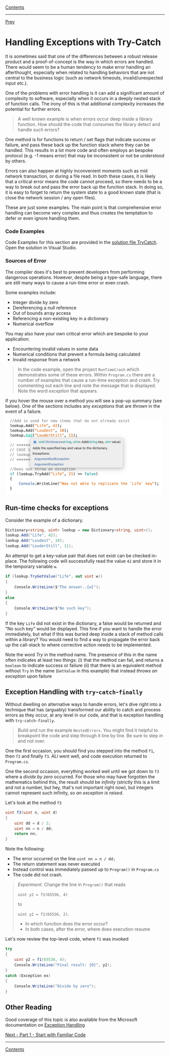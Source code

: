 [Contents](README.md)

----

[Prev](loose-coupling.md)

# Handling Exceptions with Try-Catch
It is sometimes said that one of the differences between a robust release product and a proof-of-concept is the way in which errors are handled. There would seem to be a human tendency to make error handling an afterthought, especially when related to handling behaviors that are not central to the business logic (such as network timeouts, invalid/unexpected input etc.).

One of the problems with error handling is it can add a significant amount of complexity to software, especially when it occurs in a deeply nested stack of function calls. The irony of this is that additional complexity increases the potential for further errors.

> A well known example is when errors occur deep inside a library function. How should the code that consumes the library detect and handle such errors?

One method is for functions to return / set flags that indicate success or failure, and pass these back up the function stack where they can be handled. This results in a lot more code and often employs an bespoke protocol (e.g. -1 means error) that may be inconsistent or not be understood by others.

Errors can also happen at highly inconvenient moments such as mid network transaction, or during a file read. In both these cases, it is likely that a critical error means the code cannot proceed, so there needs to be a way to break out and pass the error back up the function stack. In doing so, it is easy to forget to return the system state to a good known state (that is close the network session / any open files).

These are just some examples. The main point is that comprehensive error handling can become very complex and thus creates the temptation to defer or even ignore handling them. 

### Code Examples
Code Examples for this section are provided in the [solution file TryCatch](/code/Chapter2/TryCatch). Open the solution in Visual Studio.

### Sources of Error
The compiler does it's best to prevent developers from performing dangerous operations. However, despite being a type-safe language, there are still many ways to cause a run-time error or even crash.

Some examples include:

- Integer divide by zero
- Dereferencing a null reference
- Out of bounds array access 
- Referencing a non-existing key in a dictionary
- Numerical overflow

You may also have your own critical error which are bespoke to your application:

- Encountering invalid values in some data
- Numerical conditions that prevent a formula being calculated
- Invalid response from a network

> In the code example, open the project `RunTimeCrash` which demonstrates some of these errors. Within `Program.cs` there are a number of examples that cause a run-time exception and crash. Try commenting out each line and note the message that is displayed. Note the word _exception_ that appears.

If you hover the mouse over a method you will see a pop-up summary (see below). One of the sections includes any _exceptions_ that are _thrown_ in the event of a failure.

![PopupDocs](img/editor_popup_exception.png)

## Run-time checks for exceptions
Consider the example of a dictionary. 

```C#
Dictionary<string, uint> lookup = new Dictionary<string, uint>();
lookup.Add("Life", 42);
lookup.Add("Loudest", 10);
lookup.Add("LouderStill", 11);
```

An attempt to get a key-value pair that does not exist can be checked in-place. The following code will successfully read the value `42` and store it in the temporary variable `w`.

```C#
if (lookup.TryGetValue("Life", out uint w))
{
    Console.WriteLine($"The answer..{w}");
}
else
{
    Console.WriteLine($"No such key");
}
```

If the key `Life` did not exist in the dictionary, a false would be returned and "No such key" would be displayed. This fine if you want to handle the error immediately, but what if this was buried deep inside a stack of method calls within a library? You would need to find a way to propagate the error back up the call-stack to where corrective action needs to be implemented.

Note the word _Try_ in the method name. The presence of this in the name often indicates at least two things: 
(i) that the method can fail, and returns a `boolean` to indicate success or failure
(ii) that there is an equivalent method without `Try` in the name (`GetValue` in this example) that instead _throws an exception_ upon failure

## Exception Handling with `try`-`catch`-`finally`
Without dwelling on alternative ways to handle errors, let's dive right into a technique that has (arguably) transformed our ability to catch and process errors as they occur, at any level in our code, and that is exception handling with `try-catch-finally`.

> Build and run the example `NestedErrors`. You might find it helpful to breakpoint the code and step through it line by line. Be sure to step _in_ and not over.

One the first occasion, you should find you stepped into the method `f1`, then `f2` and finally `f3`. ALl went well, and code execution returned to `Program.cs`. 

One the second occasion, everything worked well until we got down to `f3` where a _divide by zero_ occurred. For those who may have forgotten the mathematics behind this, the result should be _infinity_ (strictly this is a limit and not a number, but hey, that's not important right now), but integers cannot represent such infinity, so _an exception is raised_.

Let's look at the method `f3`

```C#
uint f3(uint n, uint d)
{
    uint dd = d / 2;
    uint nn = n / dd;
    return nn;
}
```

Note the following:

- The error occurred on the line `uint nn = n / dd;`
- The return statement was never executed
- Instead control was immediately passed up to `Program()` in `Program.cs`
- The code did not crash. 

> *Experiment*. Change the line in `Program()` that reads 
>
> `uint y2 = f1(65536, 4)` 
>
> to
>
> `uint y2 = f1(65536, 2)`. 
> 
> - In which function does the error occur?
> - In both cases, after the error, where does execution resume 

Let's now review the top-level code, where `f1` was invoked

```C#
try
{
    uint y2 = f1(65536, 4);
    Console.WriteLine("Final result: {0}", y2);
}
catch (Exception ex)
{
    Console.WriteLine("Divide by zero");
}
```




## Other Reading
Good coverage of this topic is also available from the Microsoft documentation on [Exception Handling](https://docs.microsoft.com/en-us/dotnet/csharp/programming-guide/exceptions/exception-handling)


[Next - Part 1 - Start with Familiar Code](mvvm-1.md)

----

[Contents](/docs/README.md)